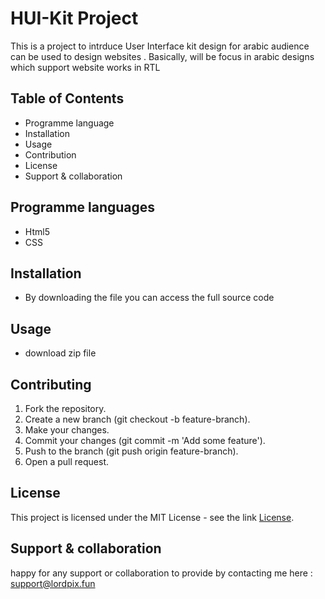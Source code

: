 # HUI-Kit Project 

This is a project to intrduce User Interface kit design for arabic audience can be used to design websites . Basically, will be focus in arabic designs which support 
website works in RTL 

## Table of Contents

- Programme language 
- Installation
- Usage
- Contribution
- License
- Support & collaboration


## Programme languages 

- Html5
- CSS
  
## Installation

- By downloading the file you can access the full source code

## Usage 

- download zip file 
  
## Contributing

1. Fork the repository.
2. Create a new branch (git checkout -b feature-branch).
3. Make your changes.
4. Commit your changes (git commit -m 'Add some feature').
5. Push to the branch (git push origin feature-branch).
6. Open a pull request.

## License

This project is licensed under the MIT License - see the link [License](https://github.com/LordPix/HUI-kit/blob/main/LICENSE).

## Support & collaboration

happy for any support or collaboration to provide by contacting me here : 
support@lordpix.fun 
